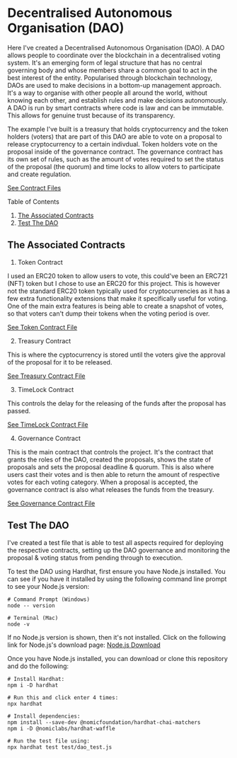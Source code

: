 # Decentralised Autonomous Organisation (DAO)

Here I've created a Decentralised Autonomous Organisation (DAO). A DAO allows people to coordinate over the blockchain in a decentralised voting system. It's an emerging form of legal structure that has no central governing body and whose members share a common goal to act in the best interest of the entity. Popularised through blockchain technology, DAOs are used to make decisions in a bottom-up management approach. It's a way to organise with other people all around the world, without knowing each other, and establish rules and make decisions autonomously. A DAO is run by smart contracts where code is law and can be immutable. This allows for genuine trust because of its transparency.

The example I've built is a treasury that holds cryptocurrency and the token holders (voters) that are part of this DAO are able to vote on a proposal to release cryptocurrency to a certain indivdual. Token holders vote on the proposal inside of the governance contract. The governance contract has its own set of rules, such as the amount of votes required to set the status of the proposal (the quorum) and time locks to allow voters to participate and create regulation.

[See Contract Files](contracts)

<!-- TABLE OF CONTENTS -->

  <summary>Table of Contents</summary>
  <ol>
    <li><a href="#the-associated-contracts">The Associated Contracts</a></li>
    <li><a href="#test-the-dao">Test The DAO</a></li>
  </ol>

## The Associated Contracts

1. Token Contract

I used an ERC20 token to allow users to vote, this could've been an ERC721 (NFT) token but I chose to use an ERC20 for this project. This is however not the standard ERC20 token typically used for cryptocurrencies as it has a few extra functionality extensions that make it specifically useful for voting. One of the main extra features is being able to create a snapshot of votes, so that voters can't dump their tokens when the voting period is over.

[See Token Contract File](contracts/Token.sol)

2. Treasury Contract

This is where the cyptocurrency is stored until the voters give the approval of the proposal for it to be released.

[See Treasury Contract File](contracts/Treasury.sol)

3. TimeLock Contract

This controls the delay for the releasing of the funds after the proposal has passed.

[See TimeLock Contract File](contracts/TimeLock.sol)

4. Governance Contract

This is the main contract that controls the project. It's the contract that grants the roles of the DAO, created the proposals, shows the state of proposals and sets the proposal deadline & quorum. This is also where users cast their votes and is then able to return the amount of respective votes for each voting category. When a proposal is accepted, the governance contract is also what releases the funds from the treasury.

[See Governance Contract File](contracts/Governance.sol)

## Test The DAO

I've created a test file that is able to test all aspects required for deploying the respective contracts, setting up the DAO governance and monitoring the proposal & voting status from pending through to execution.

To test the DAO using Hardhat, first ensure you have Node.js installed. You can see if you have it installed by using the following command line prompt to see your Node.js version:

```shell
# Command Prompt (Windows)
node -- version

# Terminal (Mac)
node -v
```

If no Node.js version is shown, then it's not installed. Click on the following link for Node.js's download page: [Node.js Download](https://nodejs.org/en/download)

Once you have Node.js installed, you can download or clone this repository and do the following:

```shell
# Install Hardhat:
npm i -D hardhat

# Run this and click enter 4 times:
npx hardhat

# Install dependencies:
npm install --save-dev @nomicfoundation/hardhat-chai-matchers
npm i -D @nomiclabs/hardhat-waffle

# Run the test file using:
npx hardhat test test/dao_test.js
```
